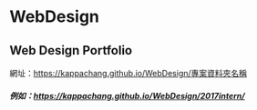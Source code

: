 # WebDesign

## Web Design Portfolio
網址：https://kappachang.github.io/WebDesign/專案資料夾名稱

##### 例如：https://kappachang.github.io/WebDesign/2017intern/